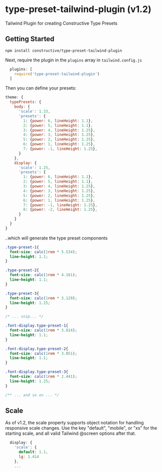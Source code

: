 # type-preset-tailwind-plugin (v1.2)
Tailwind Plugin for creating Constructive Type Presets

## Getting Started

`npm install constructive/type-preset-tailwind-plugin`

Next, require the plugin in the `plugins` array in `tailwind.config.js`

```js
  plugins: [
    require('type-preset-tailwind-plugin')
  ]
```


Then you can define your presets:

```js
theme: {
  typePresets: {
    body: {
      'scale': 1.33,
      'presets': {
        1: {power: 6, lineHeight: 1.1},
        2: {power: 5, lineHeight: 1.1},
        3: {power: 4, lineHeight: 1.25},
        4: {power: 3, lineHeight: 1.25},
        5: {power: 2, lineHeight: 1.25},
        6: {power: 1, lineHeight: 1.25},
        7: {power: -1, lineHeight: 1.25},
      }
    },      
    display: {
      'scale': 1.25,
      'presets': {
        1: {power: 6, lineHeight: 1.1},
        2: {power: 5, lineHeight: 1.1},
        3: {power: 4, lineHeight: 1.25},
        4: {power: 3, lineHeight: 1.25},
        5: {power: 2, lineHeight: 1.25},
        6: {power: 1, lineHeight: 1.25},
        7: {power: -1, lineHeight: 1.25},
        8: {power: -2, lineHeight: 1.25},
      }
    }
  }
}
```

..which will generate the type preset components

```css
.type-preset-1{
  font-size: calc(1rem * 5.534);
  line-height: 1.1;
}

.type-preset-2{
  font-size: calc(1rem * 4.161);
  line-height: 1.1;
}

.type-preset-3{
  font-size: calc(1rem * 3.129);
  line-height: 1.25;
}

/* ... snip... */

.font-display.type-preset-1{
  font-size: calc(1rem * 3.814);
  line-height: 1.1;
}

.font-display.type-preset-2{
  font-size: calc(1rem * 3.051);
  line-height: 1.1;
}

.font-display.type-preset-3{
  font-size: calc(1rem * 2.441);
  line-height: 1.25;
}

/** ... and so on ... */

```


## Scale 
As of v1.2, the scale property supports object notation for handling responsive scale changes. Use the key "default", "mobile", or "xs" for the starting scale, and all valid Tailwind @screen options after that. 


```javascript
  display: {
    'scale': {
      default: 1.1,
      lg: 1.414
    },
    ...
```